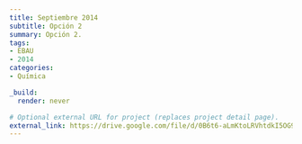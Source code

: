 ```yaml
---
title: Septiembre 2014
subtitle: Opción 2
summary: Opción 2.
tags:
- EBAU
- 2014
categories:
- Química

_build:
  render: never

# Optional external URL for project (replaces project detail page).
external_link: https://drive.google.com/file/d/0B6t6-aLmKtoLRVhtdkI5OG9mdTA/view
---
```

